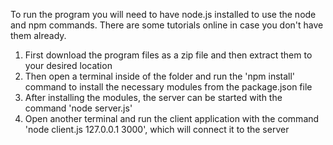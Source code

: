 To run the program you will need to have node.js installed to use the node and npm commands. There are some tutorials online in case you don't have them already.
1. First download the program files as a zip file and then extract them to your desired location
2. Then open a terminal inside of the folder and run the 'npm install' command to install the necessary modules from the package.json file
3. After installing the modules, the server can be started with the command 'node server.js'
4. Open another terminal and run the client application with the command 'node client.js 127.0.0.1 3000', which will connect it to the server
